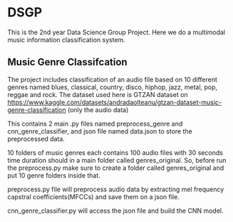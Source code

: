 # DSGP
This is the 2nd year Data Science Group Project. Here we do a multimodal music information classification system.

## Music Genre Classifcation

The project includes classification of an audio file based on 10 different genres named blues, classical, country, disco, hiphop, jazz, metal, pop, reggae and rock. The dataset used here is GTZAN dataset on https://www.kaggle.com/datasets/andradaolteanu/gtzan-dataset-music-genre-classification (only the audio data)

This contains 2 main .py files named preprocess_genre and cnn_genre_classifier, and json file named data.json to store the preprocessed data. 

10 folders of music genres each contains 100 audio files with 30 seconds time duration should in a main folder called genres_original. So, before run the preprocess.py make sure to create a folder called genres_original and put 10 genre folders inside that.

preprocess.py file will preprocess audio data by extracting mel frequency capstral coefficients(MFCCs) and save them on a json file.

cnn_genre_classifier.py will access the json file and build the CNN model.
